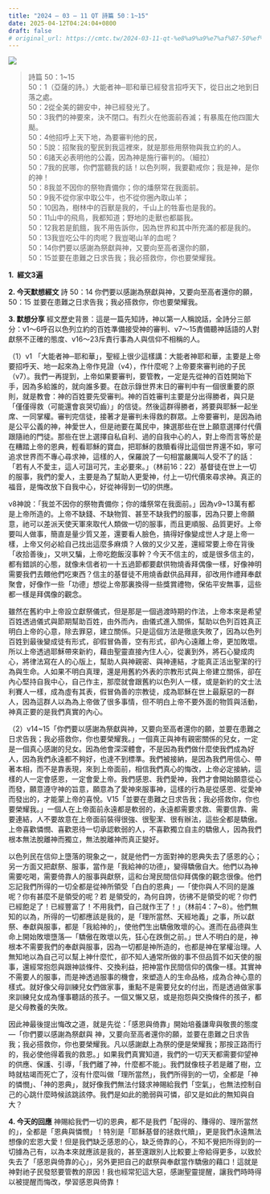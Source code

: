 ```yaml
---
title: "2024 – 03 – 11 QT 詩篇 50：1~15"
date: 2025-04-12T04:24:04+0800
draft: false
# original_url: https://cmtc.tw/2024-03-11-qt-%e8%a9%a9%e7%af%87-50%ef%bc%9a115
---
```


![](/images/qt.jpg)
> 詩篇 50：1\~15  
> 50：1（亞薩的詩。）大能者神─耶和華已經發言招呼天下，從日出之地到日落之處。  
> 50：2從全美的錫安中，神已經發光了。  
> 50：3我們的神要來，決不閉口。有烈火在他面前吞滅；有暴風在他四圍大颳。  
> 50：4他招呼上天下地，為要審判他的民，  
> 50：5說：招聚我的聖民到我這裡來，就是那些用祭物與我立約的人。  
> 50：6諸天必表明他的公義，因為神是施行審判的。（細拉）  
> 50：7我的民哪，你們當聽我的話！以色列啊，我要勸戒你；我是神，是你的神！  
> 50：8我並不因你的祭物責備你；你的燔祭常在我面前。  
> 50：9我不從你家中取公牛，也不從你圈內取山羊；  
> 50：10因為，樹林中的百獸是我的，千山上的牲畜也是我的。  
> 50：11山中的飛鳥，我都知道；野地的走獸也都屬我。  
> 50：12我若是飢餓，我不用告訴你，因為世界和其中所充滿的都是我的。  
> 50：13我豈吃公牛的肉呢？我豈喝山羊的血呢？  
> 50：14你們要以感謝為祭獻與神，又要向至高者還你的願，  
> 50：15並要在患難之日求告我；我必搭救你，你也要榮耀我。

**1.  經文3遍**

**2. 今天默想經文**
詩 50：14 你們要以感謝為祭獻與神，又要向至高者還你的願，  
50：15 並要在患難之日求告我；我必搭救你，你也要榮耀我。

**3. 默想分享**
經文歷史背景：這是一篇先知詩，神以第一人稱說話，全詩分三部分：v1～6呼召以色列立約的百姓準備接受神的審判、v7～15責備聽神話語的人對獻祭不正確的態度、v16～23斥責行事為人與信仰不相稱的人。

（1）v1 「大能者神─耶和華」，聖經上很少這樣講：大能者神耶和華，主要是上帝要招呼天、地一起來為上帝作見證（v4），作什麼呢？上帝要來審判祂的子民（v7）。我們一再提到，上帝如果要審判，要管教，一定是先從神的百姓開始下手，因為多給誰的，就向誰多要。在啟示錄世界末日的審判中有一個很重要的原則，就是教會：神的百姓要先受審判。神的百姓審判主要是分出得勝者，與只是「僅僅得救（可能還會哀哭切齒）」的信徒。然後這群得勝者，將要與耶穌一起坐席、一同掌權。審判完信徒，接著才是審判未得救的群眾。上帝要審判，是因為祂是公平公義的神，神愛世人，但是祂要在萬民中，揀選那些在世上願意選擇付代價跟隨祂的門徒。那些在世上選擇自私自利、過的自我中心的人，對上帝而言等於是在糟踏上帝的恩典，輕看耶穌的寶血，把耶穌的救贖看得比這個世界還不如，寧可追求世界而不專心尋求神，這樣的人，保羅說了一句相當嚴厲叫人受不了的話：「若有人不愛主，這人可詛可咒，主必要來。」（林前16：22）基督徒在世上一切的服事，我們的愛人，主要是為了幫助人更愛神，付上一切代價來尋求神。真正的福音，是悔改放下自我中心，好從神得到一切的供應。

v8神說：「我並不因你的祭物責備你；你的燔祭常在我面前。」因為v9\~13萬有都是上帝所造的。上帝不缺錢、不缺物質、甚至不缺我們的服事，因為只要上帝願意，祂可以差派天使天軍來取代人類做一切的服事，而且更順服、品質更好。上帝要叫人做事，簡直是量少質又差，還要看人臉色，搞得好像變成世人才是上帝一樣，上帝又何必給自己找出這麼多麻煩？人做的又少又差，還經常要上帝在背後「收拾善後」，又哄又騙，上帝吃飽飯沒事幹？今天不信主的，或是很多信主的，都有錯誤的心態，就像未信者初一十五過節都要獻供物燒香拜偶像一樣，好像神明需要我們去餵他們吃東西？信主的基督徒不用燒香獻供品拜拜，卻改用作禮拜奉獻聚會，好像作一些「功德」想從上帝那裏換得一些獎賞禮物，保佑平安無事，這些都一樣是拜偶像的觀念。

雖然在舊約中上帝設立獻祭儀式，但是那是一個過渡時期的作法，上帝本來是希望百姓透過儀式與節期幫助百姓，由外而內，由儀式進入關係，幫助以色列百姓真正明白上帝的心意，除去罪惡，建立關係。只是這個方法是徹底失敗了，因為以色列百姓到最後變成徒有形式，卻假冒偽善，空有形式，卻內心遠離上帝，更加敗壞。所以上帝透過耶穌帶來新約，藉由聖靈直接內住人心，從裏到外，將石心變成肉心，將律法寫在人的心版上，幫助人與神親密、與神連結，才能真正活出聖潔的行為與生命。人如果不明白真理，還是用舊約外表的宗教形式與上帝建立關係，卻在內心堅持自我中心，自己作主，那麼就會跟舊約以色列人一樣，或是新約的文士法利賽人一樣，成為虛有其表，假冒偽善的宗教徒，成為耶穌在世上最厭惡的一群人，因為這群人以為為上帝做了很多事情，但不明白上帝不要外面的物質與活動，神真正要的是我們真實的內心。

（2）v14\~15「你們要以感謝為祭獻與神，又要向至高者還你的願，並要在患難之日求告我；我必搭救你，你也要榮耀我。」一個真正與神有親密關係的兒女，一定是一個真心感謝的兒女。因為他會深深體會，不是因為我們做什麼使我們成為好人，因為我們永遠都不夠好，也達不到標準。我們被接納，是因為我們用信心、帶著本相，而不是靠表現，來到上帝面前，相信我們真心的悔改，上帝必定接納，這樣的人一定會感恩，一定會愛上帝。我們感恩、我們愛神，我們才會開始願意從心而發，願意遵守神的旨意，願意為了愛神來服事神，這樣的行為是從感恩、從愛神而發出的，才能蒙上帝的喜悅。V15「並要在患難之日求告我；我必搭救你，你也要榮耀我。」一個人在上帝面前永遠都是軟弱的，永遠都需要求救、需要信靠、需要連結，人不要故意在上帝面前裝得很強、很聖潔、很有辦法，這些全都是驕傲。上帝喜歡憐憫、喜歡恩待一切承認軟弱的人，不喜歡獨立自主的驕傲人，因為我們根本無法脫離神而獨立，無法脫離神而真正變好。

以色列民在信仰上墮落的現象之一，就是他們一方面對神的恩典失去了感恩的心；另一方面又把獻祭、服事，當作是「我給神的功德」，變得驕傲自大。他們以為神需要吃喝，需要倚靠人的服事與獻祭，這和台灣民間信仰拜偶像的觀念很像。他們忘記我們所得的一切全都是從神所領受「白白的恩典」—「使你與人不同的是誰呢？你有甚麼不是領受的呢？若 是領受的，為何自誇，彷彿不是領受的呢？你們已經飽足了！已經豐富了！不用我們，自己就作王了！」（林前4：7\~8）。他們無知的以為，所得的一切都應該是我的，是「理所當然、天經地義」之事，所以獻祭、奉獻與服事，都是「我給神的」，使他們生出驕傲敗壞的心。進而在品德與生命上開始敗壞墮落—「驕傲在敗壞以先，狂心在跌倒之前。」世人不明白的是，神根本不需要我們的奉獻與服事，因為一切都是神所造的，也都是神在掌權治理。人無知地以為自己可以幫上神什麼忙，卻不知人通常所做的事不但品質不如天使的服事，還經常抱怨與跟神談條件、交換利益，把神當作民間信仰的偶像一樣。其實神不需要人的服事，而是神透過服事的機會，來塑造人的生命品格，成為合神心意的樣式。就好像父母訓練兒女們做家事，重點不是需要兒女的付出，而是透過做家事來訓練兒女成為懂事聽話的孩子。一個又懶又惡，或是抱怨與交換條件的孩子，都是父母教養的失敗。

因此神最後提出悔改之道，就是先從：「感恩與倚靠」開始培養謙卑與敬畏的態度 —「你們要以感謝為祭獻與 神，又要向至高者還你的願，並要在患難之日求告我；我必搭救你，你也要榮耀我。凡以感謝獻上為祭的便是榮耀我；那按正路而行的，我必使他得着我的救恩。」如果我們真實知道，我們的一切天天都需要仰望神的供應、保護、引導，「我們離了神，什麼都不能」。我們就像枝子若是離了樹，立時就枯竭而死亡了，沒有什麼叫做「理所當然」，我們所得到的一切，全都是「神的憐憫」、「神的恩典」，就好像我們無法付錢求神賜給我們「空氣」，也無法控制自己的心跳什麼時候該跳該停。我們是如此的脆弱與可憐，卻又是如此的無知與自大？

**4. 今天的回應**
神賜給我們一切的恩典，都不是我們「配得的、賺得的、理所當然的」，全都是「恩典與憐憫」！特別是「耶穌基督的拯救代贖」，更是我們永遠無法想像的宏恩大愛！但是我們缺乏感恩的心，缺乏倚靠的心，不知不覺把所得到的一切據為己有，以為本來就應該是我的，甚至還跟別人比較要上帝給得更多，以致於失去了「感恩與倚靠的心」，另外更把自己的獻祭與奉獻當作驕傲的藉口！這就是神對祂子民發怒要管教的原因！我也經常犯這大惡，感謝聖靈提醒，讓我們時時得以被提醒而悔改，學習感恩與倚靠！
